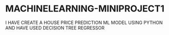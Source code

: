 # MACHINELEARNING-MINIPROJECT1
I HAVE CREATE A HOUSE PRICE PREDICTION ML MODEL USING PYTHON AND HAVE USED DECISION TREE REGRESSOR

